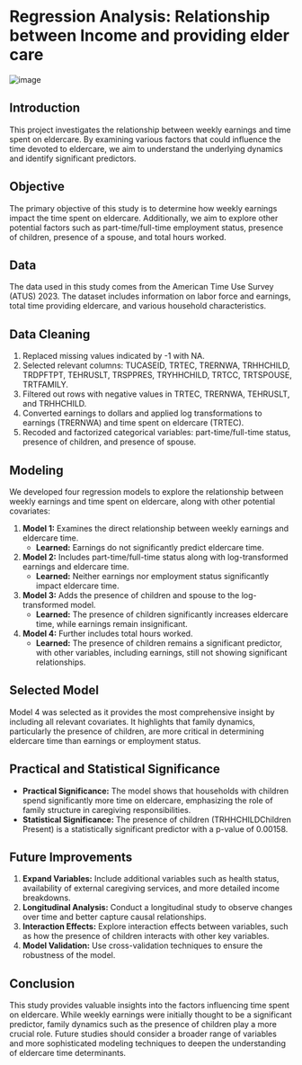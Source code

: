 # Regression Analysis: Relationship between Income and providing elder care
![image](https://github.com/user-attachments/assets/9ab2ff00-e9f4-48d6-9b49-be393d0d287b)
## Introduction
This project investigates the relationship between weekly earnings and time spent on eldercare. By examining various factors that could influence the time devoted to eldercare, we aim to understand the underlying dynamics and identify significant predictors.

## Objective
The primary objective of this study is to determine how weekly earnings impact the time spent on eldercare. Additionally, we aim to explore other potential factors such as part-time/full-time employment status, presence of children, presence of a spouse, and total hours worked.

## Data
The data used in this study comes from the American Time Use Survey (ATUS) 2023. The dataset includes information on labor force and earnings, total time providing eldercare, and various household characteristics.

## Data Cleaning
1. Replaced missing values indicated by -1 with NA.
2. Selected relevant columns: TUCASEID, TRTEC, TRERNWA, TRHHCHILD, TRDPFTPT, TEHRUSLT, TRSPPRES, TRYHHCHILD, TRTCC, TRTSPOUSE, TRTFAMILY.
3. Filtered out rows with negative values in TRTEC, TRERNWA, TEHRUSLT, and TRHHCHILD.
4. Converted earnings to dollars and applied log transformations to earnings (TRERNWA) and time spent on eldercare (TRTEC).
5. Recoded and factorized categorical variables: part-time/full-time status, presence of children, and presence of spouse.

## Modeling
We developed four regression models to explore the relationship between weekly earnings and time spent on eldercare, along with other potential covariates:
1. **Model 1:** Examines the direct relationship between weekly earnings and eldercare time.
    - **Learned:** Earnings do not significantly predict eldercare time.
2. **Model 2:** Includes part-time/full-time status along with log-transformed earnings and eldercare time.
    - **Learned:** Neither earnings nor employment status significantly impact eldercare time.
3. **Model 3:** Adds the presence of children and spouse to the log-transformed model.
    - **Learned:** The presence of children significantly increases eldercare time, while earnings remain insignificant.
4. **Model 4:** Further includes total hours worked.
    - **Learned:** The presence of children remains a significant predictor, with other variables, including earnings, still not showing significant relationships.

## Selected Model
Model 4 was selected as it provides the most comprehensive insight by including all relevant covariates. It highlights that family dynamics, particularly the presence of children, are more critical in determining eldercare time than earnings or employment status.

## Practical and Statistical Significance
- **Practical Significance:** The model shows that households with children spend significantly more time on eldercare, emphasizing the role of family structure in caregiving responsibilities.
- **Statistical Significance:** The presence of children (TRHHCHILDChildren Present) is a statistically significant predictor with a p-value of 0.00158.

## Future Improvements
1. **Expand Variables:** Include additional variables such as health status, availability of external caregiving services, and more detailed income breakdowns.
2. **Longitudinal Analysis:** Conduct a longitudinal study to observe changes over time and better capture causal relationships.
3. **Interaction Effects:** Explore interaction effects between variables, such as how the presence of children interacts with other key variables.
4. **Model Validation:** Use cross-validation techniques to ensure the robustness of the model.

## Conclusion
This study provides valuable insights into the factors influencing time spent on eldercare. While weekly earnings were initially thought to be a significant predictor, family dynamics such as the presence of children play a more crucial role. Future studies should consider a broader range of variables and more sophisticated modeling techniques to deepen the understanding of eldercare time determinants.
